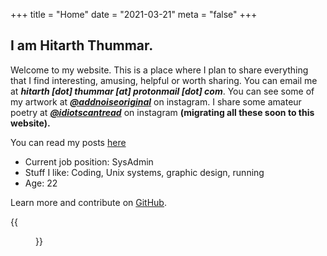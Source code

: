 +++
title = "Home"
date = "2021-03-21"
meta = "false"
+++

## I am Hitarth Thummar.
Welcome to my website. This is a place where I plan to share everything that I find interesting, amusing, helpful or worth sharing.
You can email me at    ***hitarth [dot] thummar [at] protonmail [dot] com***.
You can see some of my artwork at ***[@addnoiseoriginal](https://www.instagram.com/addnoiseoriginal)*** on instagram.
I share some amateur poetry at ***[@idiotscantread](https://www.instagram.com/idiotscantread)*** on instagram **(migrating all these soon to this website).**

You can read my posts [here](/posts)

* Current job position: SysAdmin
* Stuff I like: Coding, Unix systems, graphic design, running
* Age: 22

Learn more and contribute on [GitHub](https://github.com/gtlsgamr).

{{<figure src="/images/guycomputer.gif">}}
